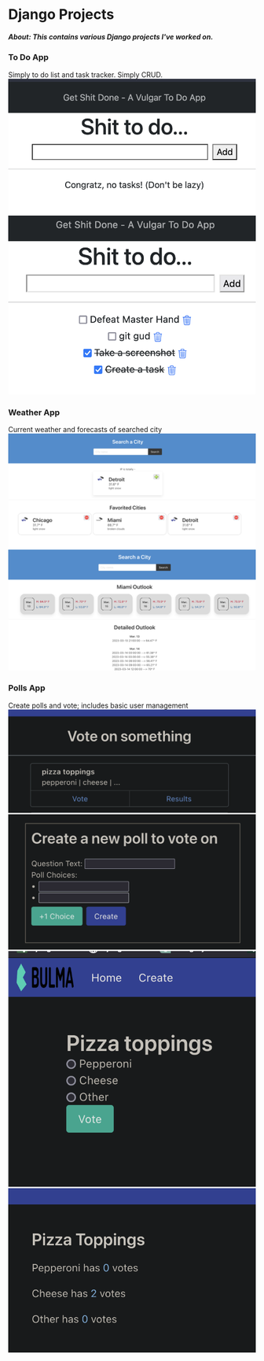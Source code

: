 # Django Projects
##### About: This contains various Django projects I've worked on. 


### To Do App
Simply to do list and task tracker. Simply CRUD.
![Empty Screenshot](../screenshots/todoEmpty.png "Empty")
![Empty Screenshot](../screenshots/todoTasks.png "Tasks")

### Weather App
Current weather and forecasts of searched city
![Empty Screenshot](../screenshots/weatherHome.png "Home")
![Empty Screenshot](../screenshots/weatherForecast.png "Forecast")

### Polls App
Create polls and vote; includes basic user management
![Empty Screenshot](../screenshots/pollshome.png "Home")
![Empty Screenshot](../screenshots/pollscreate.png "Create")
![Empty Screenshot](../screenshots/pollsvote.png "Vote")
![Empty Screenshot](../screenshots/pollsresults.png "Results")
